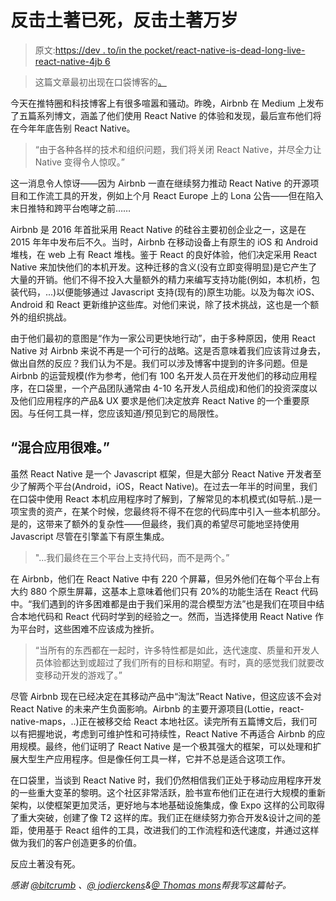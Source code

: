 # 反击土著已死，反击土著万岁

> 原文:[https://dev . to/in the pocket/react-native-is-dead-long-live-react-native-4jb 6](https://dev.to/inthepocket/react-native-is-dead-long-live-react-native-4jb6)

> 这篇文章最初出现在口袋博客的[。](https://inthepocket.com/blog/2018/react-native-is-dead-long-live-react-native)

今天在推特圈和科技博客上有很多喧嚣和骚动。昨晚，Airbnb 在 Medium 上发布了五篇系列博文，涵盖了他们使用 React Native 的体验和发现，最后宣布他们将在今年年底告别 React Native。

> “由于各种各样的技术和组织问题，我们将关闭 React Native，并尽全力让 Native 变得令人惊叹。”

这一消息令人惊讶——因为 Airbnb 一直在继续努力推动 React Native 的开源项目和工作流工具的开发，例如上个月 React Europe 上的 Lona 公告——但在陷入末日推特和跨平台咆哮之前……

Airbnb 是 2016 年首批采用 React Native 的硅谷主要初创企业之一，这是在 2015 年年中发布后不久。当时，Airbnb 在移动设备上有原生的 iOS 和 Android 堆栈，在 web 上有 React 堆栈。鉴于 React 的良好体验，他们决定采用 React Native 来加快他们的本机开发。这种迁移的含义(没有立即变得明显)是它产生了大量的开销。他们不得不投入大量额外的精力来编写支持功能(例如，本机桥，包装代码，...)以便能够通过 Javascript 支持(现有的)原生功能。以及为每次 iOS、Android 和 React 更新维护这些库。对他们来说，除了技术挑战，这也是一个额外的组织挑战。

由于他们最初的意图是“作为一家公司更快地行动”，由于多种原因，使用 React Native 对 Airbnb 来说不再是一个可行的战略。这是否意味着我们应该背过身去，做出自然的反应？我们认为不是。我们可以涉及博客中提到的许多问题。但是 Airbnb 的运营规模(作为参考，他们有 100 名开发人员在开发他们的移动应用程序，在口袋里，一个产品团队通常由 4-10 名开发人员组成)和他们的投资深度以及他们应用程序的产品& UX 要求是他们决定放弃 React Native 的一个重要原因。与任何工具一样，您应该知道/预见到它的局限性。

## [](#hybrid-apps-are-hard)“混合应用很难。”

虽然 React Native 是一个 Javascript 框架，但是大部分 React Native 开发者至少了解两个平台(Android，iOS，React Native)。在过去一年半的时间里，我们在口袋中使用 React 本机应用程序时了解到，了解常见的本机模式(如导航..)是一项宝贵的资产，在某个时候，您最终将不得不在您的代码库中引入一些本机部分。是的，这带来了额外的复杂性——但最终，我们真的希望尽可能地坚持使用 Javascript 尽管在引擎盖下有原生集成。

> "...我们最终在三个平台上支持代码，而不是两个。”

在 Airbnb，他们在 React Native 中有 220 个屏幕，但另外他们在每个平台上有大约 880 个原生屏幕，这基本上意味着他们只有 20%的功能生活在 React 代码中。“我们遇到的许多困难都是由于我们采用的混合模型方法”也是我们在项目中结合本地代码和 React 代码时学到的经验之一。然而，当选择使用 React Native 作为平台时，这些困难不应该成为挫折。

> “当所有的东西都在一起时，许多特性都是如此，迭代速度、质量和开发人员体验都达到或超过了我们所有的目标和期望。有时，真的感觉我们就要改变移动开发的游戏了。”

尽管 Airbnb 现在已经决定在其移动产品中“淘汰”React Native，但这应该不会对 React Native 的未来产生负面影响。Airbnb 的主要开源项目(Lottie，react-native-maps，..)正在被移交给 React 本地社区。读完所有五篇博文后，我们可以有把握地说，考虑到可维护性和可持续性，React Native 不再适合 Airbnb 的应用规模。最终，他们证明了 React Native 是一个极其强大的框架，可以处理和扩展大型生产应用程序。但是像任何工具一样，它并不总是适合这项工作。

在口袋里，当谈到 React Native 时，我们仍然相信我们正处于移动应用程序开发的一些重大变革的黎明。这个社区非常活跃，脸书宣布他们正在进行大规模的重新架构，以使框架更加灵活，更好地与本地基础设施集成，像 Expo 这样的公司取得了重大突破，创建了像 T2 这样的库。我们正在继续努力弥合开发&设计之间的差距，使用基于 React 组件的工具，改进我们的工作流程和迭代速度，并通过这样做为我们的客户创造更多的价值。

反应土著没有死。

*感谢 [@bitcrumb](https://twitter.com/bitcrumb) 、[@ jodierckens](https://twitter.com/jodierckens)&[@ Thomas mons](https://twitter.com/thomasmons)帮我写这篇帖子。*